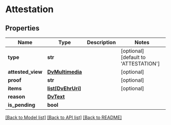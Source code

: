 # Attestation

## Properties
Name | Type | Description | Notes
------------ | ------------- | ------------- | -------------
**type** | **str** |  | [optional] [default to 'ATTESTATION']
**attested_view** | [**DvMultimedia**](DvMultimedia.md) |  | [optional] 
**proof** | **str** |  | [optional] 
**items** | [**list[DvEhrUri]**](DvEhrUri.md) |  | [optional] 
**reason** | [**DvText**](DvText.md) |  | 
**is_pending** | **bool** |  | 

[[Back to Model list]](../README.md#documentation-for-models) [[Back to API list]](../README.md#documentation-for-api-endpoints) [[Back to README]](../README.md)

